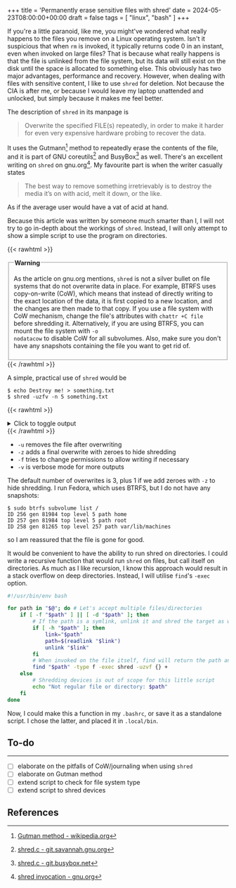 +++
title = 'Permanently erase sensitive files with shred'
date = 2024-05-23T08:00:00+00:00
draft = false
tags = [
    "linux",
    "bash"
]
+++

If you're a little paranoid, like me, you might've wondered what really happens to 
the files you remove on a Linux operating system. Isn't it suspicious that when `rm` is invoked, it typically
returns code 0 in an instant, even when invoked on large files? That is because what really happens is that the file
is unlinked from the file system, but its data will still exist on the disk until the space is allocated to something else.
This obviously has two major advantages, performance and recovery. However, when dealing with files with sensitive content, 
I like to use `shred` for deletion. Not because the CIA is after me, or because I would leave my laptop unattended and unlocked, but simply because it 
makes me feel better.

The description of `shred` in its manpage is

> Overwrite  the  specified  FILE(s) repeatedly, in order to make it harder for even
> very expensive hardware probing to recover the data.

It uses the Gutmann[^1] method to repeatedly erase the contents of the file, and it is part of GNU coreutils[^2] and BusyBox[^3] as well. 
There's an excellent writing on `shred` on gnu.org[^4]. My favourite part is when the writer casually states

> The best way to remove something irretrievably is to destroy the media it’s on with acid, melt it down, or the like.

As if the average user would have a vat of acid at hand.

Because this article was written by someone much smarter than I, I will not try to go in-depth about the workings of 
`shred`. Instead, I will only attempt to show a simple script to use the program on directories.

{{< rawhtml >}}
<fieldset>
<legend><b>Warning</b></legend>

As the article on gnu.org mentions, <code>shred</code> is not a silver bullet on file systems that do not overwrite 
data in place. For example, BTRFS uses copy-on-write (CoW), which means that instead of directly writing to the exact 
location of the data,
it is first copied to a new location, and the changes are then made to that copy. If you use a file system with
CoW mechanism, change the file's attributes with <code>chattr +C file</code> before shredding it. Alternatively, 
if you are using BTRFS, you can mount the file system with <code>-o nodatacow</code> to disable CoW for all subvolumes.
Also, make sure you don't have any snapshots containing the file you want to get rid of.
</fieldset>
{{< /rawhtml >}}

A simple, practical use of `shred` would be

```
$ echo Destroy me! > something.txt
$ shred -uzfv -n 5 something.txt 
```

{{< rawhtml >}}
<details>
<summary>Click to toggle output</summary>
<code style="white-space: pre-wrap">
shred: something.txt: pass 1/6 (random)...
shred: something.txt: pass 2/6 (000000)...
shred: something.txt: pass 3/6 (random)...
shred: something.txt: pass 4/6 (ffffff)...
shred: something.txt: pass 5/6 (random)...
shred: something.txt: pass 6/6 (000000)...
shred: something.txt: removing
shred: something.txt: renamed to 0000000000000
shred: 0000000000000: renamed to 000000000000
shred: 000000000000: renamed to 00000000000
shred: 00000000000: renamed to 0000000000
shred: 0000000000: renamed to 000000000
shred: 000000000: renamed to 00000000
shred: 00000000: renamed to 0000000
shred: 0000000: renamed to 000000
shred: 000000: renamed to 00000
shred: 00000: renamed to 0000
shred: 0000: renamed to 000
shred: 000: renamed to 00
shred: 00: renamed to 0
shred: something.txt: removed
</code>
</details>
{{< /rawhtml >}}

- `-u` removes the file after overwriting
- `-z` adds a final overwrite with zeroes to hide shredding
- `-f` tries to change permissions to allow writing if necessary
- `-v` is verbose mode for more outputs

The default number of overwrites is 3, plus 1 if we add zeroes with `-z` to hide shredding.
I run Fedora, which uses BTRFS, but I do not have any snapshots:

```
$ sudo btrfs subvolume list /
ID 256 gen 81984 top level 5 path home
ID 257 gen 81984 top level 5 path root
ID 258 gen 81265 top level 257 path var/lib/machines
```

so I am reassured that the file is gone for good.

It would be convenient to have the ability to run shred on directories. I could write a recursive function that would
run `shred` on files, but call itself on directories. As much as I like recursion, I know this approach would result in
a stack overflow on deep directories. Instead, I will utilise `find`'s `-exec` option.

```bash
#!/usr/bin/env bash

for path in "$@"; do # Let's accept multiple files/directories
    if [ -f "$path" ] || [ -d "$path" ]; then
        # If the path is a symlink, unlink it and shred the target as well
        if [ -h "$path" ]; then
            link="$path"
            path=$(readlink "$link")
            unlink "$link"
        fi
        # When invoked on the file itself, find will return the path anyway
        find "$path" -type f -exec shred -uzvf {} +
    else
        # Shredding devices is out of scope for this little script
        echo "Not regular file or directory: $path"
    fi
done
```

Now, I could make this a function in my `.bashrc`, or save it as a standalone script. I chose the latter, and placed
it in `.local/bin`.

## To-do

---
- [ ] elaborate on the pitfalls of CoW/journaling when using `shred`
- [ ] elaborate on Gutman method
- [ ] extend script to check for file system type
- [ ] extend script to shred devices

## References

[^1]: [Gutman method - wikipedia.org](https://en.wikipedia.org/wiki/Gutmann_method)

[^2]: [shred.c - git.savannah.gnu.org](https://git.savannah.gnu.org/cgit/coreutils.git/tree/src/shred.c)

[^3]: [shred.c - git.busybox.net](https://git.busybox.net/busybox/tree/coreutils/shred.c)

[^4]: [shred invocation - gnu.org](https://www.gnu.org/software/coreutils/manual/html_node/shred-invocation.html)
